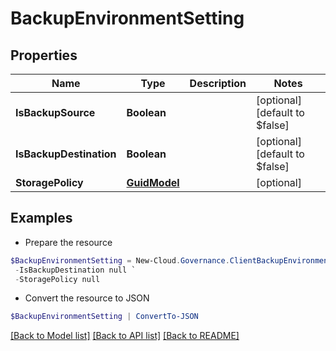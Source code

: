# BackupEnvironmentSetting
## Properties

Name | Type | Description | Notes
------------ | ------------- | ------------- | -------------
**IsBackupSource** | **Boolean** |  | [optional] [default to $false]
**IsBackupDestination** | **Boolean** |  | [optional] [default to $false]
**StoragePolicy** | [**GuidModel**](GuidModel.md) |  | [optional] 

## Examples

- Prepare the resource
```powershell
$BackupEnvironmentSetting = New-Cloud.Governance.ClientBackupEnvironmentSetting  -IsBackupSource null `
 -IsBackupDestination null `
 -StoragePolicy null
```

- Convert the resource to JSON
```powershell
$BackupEnvironmentSetting | ConvertTo-JSON
```

[[Back to Model list]](../README.md#documentation-for-models) [[Back to API list]](../README.md#documentation-for-api-endpoints) [[Back to README]](../README.md)

